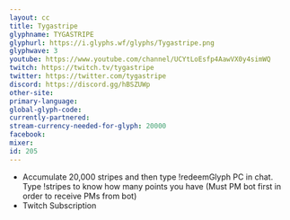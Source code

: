 ```yaml
---
layout: cc
title: Tygastripe
glyphname: TYGASTRIPE
glyphurl: https://i.glyphs.wf/glyphs/Tygastripe.png
glyphwave: 3
youtube: https://www.youtube.com/channel/UCYtLoEsfp4AawVX0y4simWQ
twitch: https://twitch.tv/tygastripe
twitter: https://twitter.com/tygastripe
discord: https://discord.gg/hBSZUWp
other-site: 
primary-language: 
global-glyph-code: 
currently-partnered: 
stream-currency-needed-for-glyph: 20000
facebook: 
mixer: 
id: 205
---
```

* Accumulate 20,000 stripes and then type !redeemGlyph PC in chat. Type !stripes to know how many points you have (Must PM bot first in order to receive PMs from bot)
* Twitch Subscription
